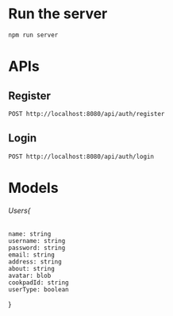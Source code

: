 # Run the server

```
npm run server
```

# APIs

## Register

```
POST http://localhost:8080/api/auth/register
```

## Login

```
POST http://localhost:8080/api/auth/login
```

# Models

###### Users{

    name: string
    username: string
    password: string
    email: string
    address: string
    about: string
    avatar: blob
    cookpadId: string
    userType: boolean

}
